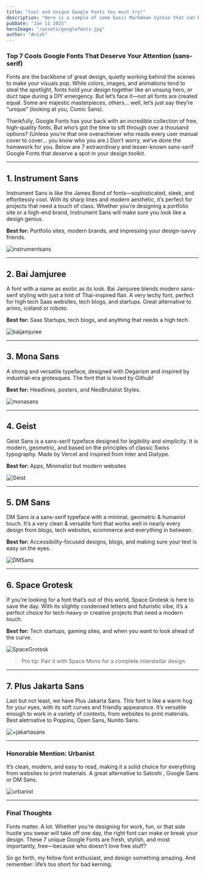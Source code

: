 ```yaml
---
title: "Cool and Unique Google Fonts You must try!"
description: "Here is a sample of some basic Markdown syntax that can be used when writing Markdown content in Astro."
pubDate: "Jan 11 2025"
heroImage: "/assets/googlefonts.jpg"
author: "Anish"
---
```


### Top 7 Cools Google Fonts That Deserve Your Attention (sans-serif)

Fonts are the backbone of great design, quietly working behind the scenes to make your visuals pop. While colors, images, and animations tend to steal the spotlight, fonts hold your design together like an unsung hero, or duct tape during a DIY emergency. But let’s face it—not all fonts are created equal. Some are majestic masterpieces, others… well, let’s just say they’re “unique” (looking at you, Comic Sans).

Thankfully, Google Fonts has your back with an incredible collection of free, high-quality fonts. But who’s got the time to sift through over a thousand options? (Unless you’re that one overachiever who reads every user manual cover to cover… you know who you are.) Don’t worry, we’ve done the homework for you. Below are 7 extraordinary and lesser-known sans-serif Google Fonts that deserve a spot in your design toolkit.

---

## 1. **Instrument Sans**

Instrument Sans is like the James Bond of fonts—sophisticated, sleek, and effortlessly cool. With its sharp lines and modern aesthetic, it’s perfect for projects that need a touch of class. Whether you’re designing a portfolio site or a high-end brand, Instrument Sans will make sure you look like a design genius.

**Best for:** Portfolio sites, modern brands, and impressing your design-savvy friends.

![instrumentsans](https://matejlatin.com/wp-content/uploads/2023/09/instrument@3x.png)

---

## 2. **Bai Jamjuree**

A font with a name as exotic as its look. Bai Jamjuree blends modern sans-serif styling with just a hint of Thai-inspired flair. A very techy font, perfect for high tech Saas websites, tech blogs, and startups. Great alternative to arimo, iceland or roboto.

**Best for:** Saas Startups, tech blogs, and anything that needs a high tech.

![baijamjuree](https://www.cufonfonts.com/images/thumb/20310/bai-jamjuree-741x415-39fdae88c5.jpg)

---

## 3. **Mona Sans**

A strong and versatile typeface, designed with Degarism and inspired by industrial-era grotesques. The font that is loved by Github!

**Best for:** Headlines, posters, and NeoBrutalist Styles.

![monasans](https://i0.wp.com/befonts.com/wp-content/uploads/2022/11/Mona-Sans-3.jpg)

---

## 4. **Geist**

Geist Sans is a sans-serif typeface designed for legibility and simplicity. It is modern, geometric, and based on the principles of classic Swiss typography. Made by Vercel and inspired from Inter and Diatype.

**Best for:** Apps, Minimalist but modern websites

![Geist](https://raw.githubusercontent.com/vercel/geist-font/HEAD/packages/next/.images/hero.png)

---

## 5. **DM Sans**

DM Sans is a sans-serif typeface with a minimal, geometric & humanist touch. It’s a very clean & versatile font that works well in nearly every design from
blogs, tech websites, ecommerce and everything in between.

**Best for:** Accessibility-focused designs, blogs, and making sure your text is easy on the eyes.

![DMSans](https://www.deefont.com/wp-content/uploads/DM_Sans_Font_Family-1.webp)

---

## 6. **Space Grotesk**

If you’re looking for a font that’s out of this world, Space Grotesk is here to save the day. With its slightly condensed letters and futuristic vibe, it’s a perfect choice for tech-heavy or creative projects that need a modern touch.

**Best for:** Tech startups, gaming sites, and when you want to look ahead of the curve.

![SpaceGrotesk](https://scellus.com/wp-content/uploads/2024/03/featured-space-grotesk-regular-32-2000x1333.webp)

> Pro tip: Pair it with Space Mono for a complete interstellar design.

---

## 7. **Plus Jakarta Sans**

Last but not least, we have Plus Jakarta Sans. This font is like a warm hug for your eyes, with its soft curves and friendly appearance. It’s versatile enough to work in a variety of contexts, from websites to print materials. Best aletrnative to Poppins, Open Sans, Nunito Sans.

![+jakartasans](https://cdn.tokotype.com/storage/blog/1667199606_plusj-font.gif)

---

### Honorable Mention: Urbanist

It’s clean, modern, and easy to read, making it a solid choice for everything from websites to print materials. A great alternative to Satoshi , Google Sans or DM Sans.

![urbanist](https://font.download/images/thumb/107254/urbanist-1110x492-6f4c34d144.jpg)

---

### Final Thoughts

Fonts matter. A lot. Whether you’re designing for work, fun, or that side hustle you swear will take off one day, the right font can make or break your design. These 7 unique Google Fonts are fresh, stylish, and most importantly, free—because who doesn’t love free stuff?

So go forth, my fellow font enthusiast, and design something amazing. And remember: life’s too short for bad kerning.
